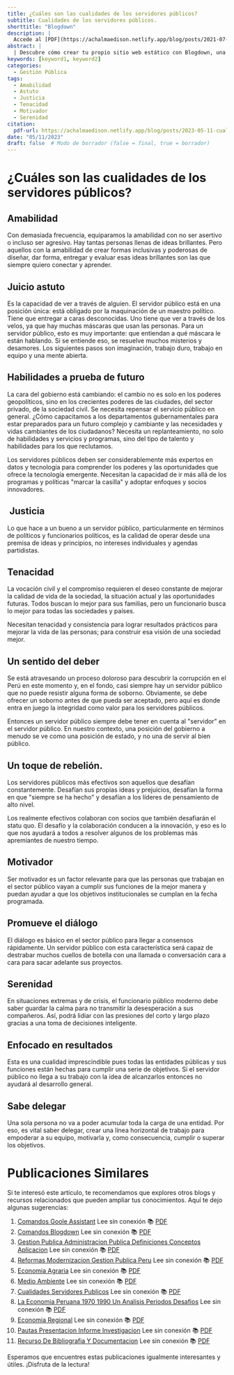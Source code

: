 ```yaml
---
title: ¿Cuáles son las cualidades de los servidores públicos?
subtitle: Cualidades de los servidores públicos.
shorttitle: "Blogdown"
description: |
  Accede al [PDF](https://achalmaedison.netlify.app/blog/posts/2021-07-14-comandos-blogdown/index.pdf) completo aquí.
abstract: |
  | Descubre cómo crear tu propio sitio web estático con Blogdown, una herramienta poderosa que combina R Markdown y Hugo. Aprende a usar comandos sencillos para personalizar, construir y alojar tu sitio web de manera fácil y rápida. ¡Comienza tu proyecto web hoy mismo!
keywords: [keyword1, keyword2]
categories:
  - Gestión Pública
tags:
  - Amabilidad
  - Astuto
  - Justicia
  - Tenacidad
  - Motivador
  - Serenidad
citation:
  pdf-url: https://achalmaedison.netlify.app/blog/posts/2023-05-11-cualidades-servidores-publicos/index.pdf
date: "05/11/2023"
draft: false  # Modo de borrador (false = final, true = borrador)
---
```






# ¿Cuáles son las cualidades de los servidores públicos?

## Amabilidad

Con demasiada frecuencia, equiparamos la amabilidad con no ser asertivo o incluso ser agresivo. Hay tantas personas llenas de ideas brillantes. Pero aquellos con la amabilidad de crear formas inclusivas y poderosas de diseñar, dar forma, entregar y evaluar esas ideas brillantes son las que siempre quiero conectar y aprender.

## Juicio astuto

Es la capacidad de ver a través de alguien. El servidor público está en una posición única: está obligado por la maquinación de un maestro político. Tiene que entregar a caras desconocidas. Uno tiene que ver a través de los velos, ya que hay muchas máscaras que usan las personas. Para un servidor público, esto es muy importante: que entiendan a qué máscara le están hablando. Si se entiende eso, se resuelve muchos misterios y desamores. Los siguientes pasos son imaginación, trabajo duro, trabajo en equipo y una mente abierta.

## Habilidades a prueba de futuro

La cara del gobierno está cambiando: el cambio no es solo en los poderes geopolíticos, sino en los crecientes poderes de las ciudades, del sector privado, de la sociedad civil. Se necesita repensar el servicio público en general. ¿Cómo capacitamos a los departamentos gubernamentales para estar preparados para un futuro complejo y cambiante y las necesidades y vidas cambiantes de los ciudadanos? Necesita un replanteamiento, no solo de habilidades y servicios y programas, sino del tipo de talento y habilidades para los que reclutamos.

Los servidores públicos deben ser considerablemente más expertos en datos y tecnología para comprender los poderes y las oportunidades que ofrece la tecnología emergente. Necesitan la capacidad de ir más allá de los programas y políticas "marcar la casilla" y adoptar enfoques y socios innovadores.

##  Justicia

Lo que hace a un bueno a un servidor público, particularmente en términos de políticos y funcionarios políticos, es la calidad de operar desde una premisa de ideas y principios, no intereses individuales y agendas partidistas.

## Tenacidad

La vocación civil y el compromiso requieren el deseo constante de mejorar la calidad de vida de la sociedad, la situación actual y las oportunidades futuras. Todos buscan lo mejor para sus familias, pero un funcionario busca lo mejor para todas las sociedades y países.

Necesitan tenacidad y consistencia para lograr resultados prácticos para mejorar la vida de las personas; para construir esa visión de una sociedad mejor.

## Un sentido del deber

Se está atravesando un proceso doloroso para descubrir la corrupción en el Perú en este momento y, en el fondo, casi siempre hay un servidor público que no puede resistir alguna forma de soborno. Obviamente, se debe ofrecer un soborno antes de que pueda ser aceptado, pero aquí es donde entra en juego la integridad como valor para los servidores públicos.

Entonces un servidor público siempre debe tener en cuenta al "servidor" en el servidor público. En nuestro contexto, una posición del gobierno a menudo se ve como una posición de estado, y no una de servir al bien público.

## Un toque de rebelión.

Los servidores públicos más efectivos son aquellos que desafían constantemente. Desafían sus propias ideas y prejuicios, desafían la forma en que "siempre se ha hecho" y desafían a los líderes de pensamiento de alto nivel.

Los realmente efectivos colaboran con socios que también desafiarán el statu quo. El desafío y la colaboración conducen a la innovación, y eso es lo que nos ayudará a todos a resolver algunos de los problemas más apremiantes de nuestro tiempo.

## Motivador

Ser motivador es un factor relevante para que las personas que trabajan en el sector público vayan a cumplir sus funciones de la mejor manera y puedan ayudar a que los objetivos institucionales se cumplan en la fecha programada.

## Promueve el diálogo

El diálogo es básico en el sector público para llegar a consensos rápidamente. Un servidor público con esta característica será capaz de destrabar muchos cuellos de botella con una llamada o conversación cara a cara para sacar adelante sus proyectos.

## Serenidad

En situaciones extremas y de crisis, el funcionario público moderno debe saber guardar la calma para no transmitir la desesperación a sus compañeros. Así, podrá lidiar con las presiones del corto y largo plazo gracias a una toma de decisiones inteligente.

## Enfocado en resultados

Esta es una cualidad imprescindible pues todas las entidades públicas y sus funciones están hechas para cumplir una serie de objetivos. Si el servidor público no llega a su trabajo con la idea de alcanzarlos entonces no ayudará al desarrollo general.

## Sabe delegar

Una sola persona no va a poder acumular toda la carga de una entidad. Por eso, es vital saber delegar, crear una línea horizontal de trabajo para empoderar a su equipo, motivarla y, como consecuencia, cumplir o superar los objetivos.


# Publicaciones Similares

Si te interesó este artículo, te recomendamos que explores otros blogs y recursos relacionados que pueden ampliar tus conocimientos. Aquí te dejo algunas sugerencias:


1. [Comandos Goole Assistant](https://achalmaedison.netlify.app/blog/posts/2020-05-23-comandos-goole-assistant) Lee sin conexión 📚 [PDF](https://achalmaedison.netlify.app/blog/posts/2020-05-23-comandos-goole-assistant/index.pdf)
2. [Comandos Blogdown](https://achalmaedison.netlify.app/blog/posts/2021-07-14-comandos-blogdown) Lee sin conexión 📚 [PDF](https://achalmaedison.netlify.app/blog/posts/2021-07-14-comandos-blogdown/index.pdf)
3. [Gestion Publica Administracion Publica Definiciones Conceptos Aplicacion](https://achalmaedison.netlify.app/blog/posts/2021-10-01-gestion-publica-administracion-publica-definiciones-conceptos-aplicacion) Lee sin conexión 📚 [PDF](https://achalmaedison.netlify.app/blog/posts/2021-10-01-gestion-publica-administracion-publica-definiciones-conceptos-aplicacion/index.pdf)
4. [Reformas Modernizacion Gestion Publica Peru](https://achalmaedison.netlify.app/blog/posts/2021-10-01-reformas-modernizacion-gestion-publica-peru) Lee sin conexión 📚 [PDF](https://achalmaedison.netlify.app/blog/posts/2021-10-01-reformas-modernizacion-gestion-publica-peru/index.pdf)
5. [Economia Agraria](https://achalmaedison.netlify.app/blog/posts/2022-04-22-economia-agraria) Lee sin conexión 📚 [PDF](https://achalmaedison.netlify.app/blog/posts/2022-04-22-economia-agraria/index.pdf)
6. [Medio Ambiente](https://achalmaedison.netlify.app/blog/posts/2022-06-02-medio-ambiente) Lee sin conexión 📚 [PDF](https://achalmaedison.netlify.app/blog/posts/2022-06-02-medio-ambiente/index.pdf)
7. [Cualidades Servidores Publicos](https://achalmaedison.netlify.app/blog/posts/2023-05-11-cualidades-servidores-publicos) Lee sin conexión 📚 [PDF](https://achalmaedison.netlify.app/blog/posts/2023-05-11-cualidades-servidores-publicos/index.pdf)
8. [La Economia Peruana 1970 1990 Un Analisis Periodos Desafios](https://achalmaedison.netlify.app/blog/posts/2023-05-12-la-economia-peruana-1970-1990-un-analisis-periodos-desafios) Lee sin conexión 📚 [PDF](https://achalmaedison.netlify.app/blog/posts/2023-05-12-la-economia-peruana-1970-1990-un-analisis-periodos-desafios/index.pdf)
9. [Economia Regional](https://achalmaedison.netlify.app/blog/posts/2023-05-16-economia-regional) Lee sin conexión 📚 [PDF](https://achalmaedison.netlify.app/blog/posts/2023-05-16-economia-regional/index.pdf)
10. [Pautas Presentacion Informe Investigacion](https://achalmaedison.netlify.app/blog/posts/2023-06-03-pautas-presentacion-informe-investigacion) Lee sin conexión 📚 [PDF](https://achalmaedison.netlify.app/blog/posts/2023-06-03-pautas-presentacion-informe-investigacion/index.pdf)
11. [Recurso De Bibliografia Y Documentacion](https://achalmaedison.netlify.app/blog/posts/2025-01-12-recurso-de-bibliografia-y-documentacion) Lee sin conexión 📚 [PDF](https://achalmaedison.netlify.app/blog/posts/2025-01-12-recurso-de-bibliografia-y-documentacion/index.pdf)


Esperamos que encuentres estas publicaciones igualmente interesantes y útiles. ¡Disfruta de la lectura!

